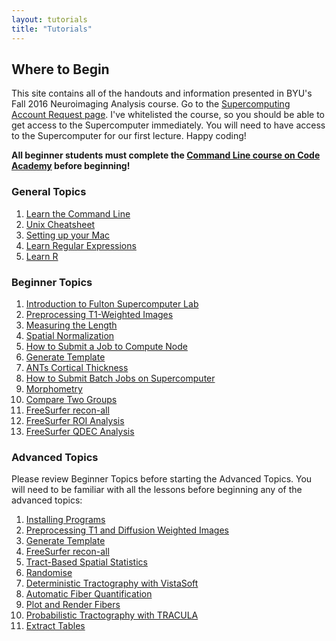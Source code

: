 ```yaml
---
layout: tutorials
title: "Tutorials"
---
```


## Where to Begin

This site contains all of the handouts and information presented in BYU's Fall 2016 Neuroimaging Analysis course. Go to the <a href="https://marylou.byu.edu/account/create/">Supercomputing Account Request page</a>. I've whitelisted the course, so you should be able to get access to the Supercomputer immediately. You will need to have access to the Supercomputer for our first lecture. Happy coding!

**All beginner students must complete the [Command Line course on Code Academy](https://www.codecademy.com/courses/learn-the-command-line) before beginning!**

### General Topics

1. [Learn the Command Line](https://www.codecademy.com/learn/learn-the-command-line)
2. [Unix Cheatsheet](general/unix-cheat-sheet)
3. [Setting up your Mac](general/setting-up-your-mac)
4. [Learn Regular Expressions](http://regexone.com)
5. [Learn R](general/R)

### Beginner Topics

1. [Introduction to Fulton Supercomputer Lab](general/introduction-to-fulton-supercomputer-lab)
2. [Preprocessing T1-Weighted Images](structural/preprocessing_T1_weighted_images)
3. [Measuring the Length](structural/length)
4. [Spatial Normalization](structural/spatial_normalization)
5. [How to Submit a Job to Compute Node](general/submit-single-job)
6. [Generate Template](structural/template)
7. [ANTs Cortical Thickness](structural/cortical_thickness)
8. [How to Submit Batch Jobs on Supercomputer](general/submit-multiple-jobs)
9. [Morphometry](structural/morphometry)
10. [Compare Two Groups](structural/randomise)
11. [FreeSurfer recon-all](structural/freesurfer-recon-all)
12. [FreeSurfer ROI Analysis](structural/freesurfer-roi-analysis)
13. [FreeSurfer QDEC Analysis](structural/#)

### Advanced Topics

Please review Beginner Topics before starting the Advanced Topics. You will need to be familiar with all the lessons before beginning any of the advanced topics:

1. [Installing Programs](diffusion/advanced-programs)
2. [Preprocessing T1 and Diffusion Weighted Images](diffusion/preprocessing_t1_dwi_weighted_images)
3. [Generate Template](diffusion/template)
4. [FreeSurfer recon-all](diffusion/freesurfer-recon-all)
5. [Tract-Based Spatial Statistics](diffusion/tbss)
6. [Randomise](diffusion/randomise)
7. [Deterministic Tractography with VistaSoft](diffusion/vistasoft)
8. [Automatic Fiber Quantification](diffusion/afq)
9. [Plot and Render Fibers](diffusion/afq-plot-render)
10. [Probabilistic Tractography with TRACULA](diffusion/tracula)
11. [Extract Tables](diffusion/table)
